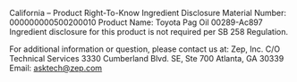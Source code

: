  
 
 
California – Product Right-To-Know Ingredient Disclosure 
Material Number: 000000000500200010 
Product Name: Toyota Pag Oil 00289-Ac897 
Ingredient disclosure for this product is not required per SB 258 Regulation. 
 
For additional information or question, please contact us at: 
Zep, Inc. 
C/O Technical Services 
3330 Cumberland Blvd. SE, Ste 700 
Atlanta, GA 30339 
Email: asktech@zep.com 
 
 
 
 
